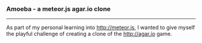 ### Amoeba - a meteor.js agar.io clone
___

As part of my personal learning into http://meteor.js, I wanted to give myself the playful challenge of creating a clone of the http://agar.io game.

